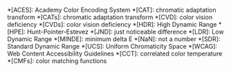 *[ACES]: Academy Color Encoding System
*[CAT]: chromatic adaptation transform
*[CATs]: chromatic adaptation transform
*[CVD]: color vision deficiency
*[CVDs]: color vision deficiency
*[HDR]: High Dynamic Range
*[HPE]: Hunt-Pointer-Estevez
*[JND]: just noticeable difference
*[LDR]: Low Dynamic Range
*[MINDE]: minimum delta E
*[NaN]: not a number
*[SDR]: Standard Dynamic Range
*[UCS]: Uniform Chromaticity Space
*[WCAG]: Web Content Accessibility Guidelines
*[CCT]: correlated color temperature
*[CMFs]: color matching functions

